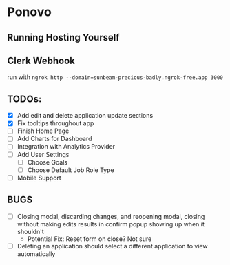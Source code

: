 # Ponovo

## Running Hosting Yourself

## Clerk Webhook

run with `ngrok http --domain=sunbeam-precious-badly.ngrok-free.app 3000`

## TODOs:

- [x] Add edit and delete application update sections
- [x] Fix tooltips throughout app
- [ ] Finish Home Page
- [ ] Add Charts for Dashboard
- [ ] Integration with Analytics Provider
- [ ] Add User Settings
  - [ ] Choose Goals
  - [ ] Choose Default Job Role Type
- [ ] Mobile Support

## BUGS

- [ ] Closing modal, discarding changes, and reopening modal, closing without making edits results in confirm popup showing up when it shouldn't
  - Potential Fix: Reset form on close? Not sure
- [ ] Deleting an application should select a different application to view automatically
